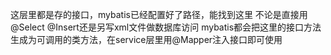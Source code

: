 这层里都是存的接口，mybatis已经配置好了路径，能找到这里
不论是直接用@Select @Insert还是另写xml文件做数据库访问
mybatis都会把这里的接口方法生成为可调用的类方法，在service层里用@Mapper注入接口即可使用